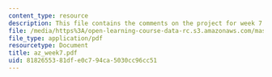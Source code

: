 ```yaml
---
content_type: resource
description: This file contains the comments on the project for week 7.
file: /media/https%3A/open-learning-course-data-rc.s3.amazonaws.com/mas-961-ambient-intelligence-spring-2005/8182655381dfe0c794ca5030cc96cc51_az_week7.pdf
file_type: application/pdf
resourcetype: Document
title: az_week7.pdf
uid: 81826553-81df-e0c7-94ca-5030cc96cc51
---
```

